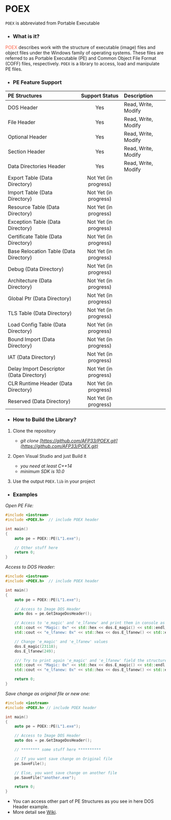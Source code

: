 # **POEX**
`POEX` is abbreviated from Portable Executable

- ### What is it?

<span style="color:rgba(255, 99, 71, 1)">POEX</span> describes work with the structure of executable (image) files and object files under the Windows family of operating systems. These files are referred to as Portable Executable (PE) and Common Object File Format (COFF) files, respectively.
`POEX` is a library to access, load and manipulate PE files.

- ### PE Feature Support

| PE Structures | Support Status | Description |
| :---         |     :---:      |  :---        |
| DOS Header   | Yes           |  Read, Write, Modify |
| File Header   | Yes            |  Read, Write, Modify |
| Optional Header   | Yes            |  Read, Write, Modify |
| Section Header   | Yes            |  Read, Write, Modify |
| Data Directories Header   | Yes            |  Read, Write, Modify |
| Export Table (Data Directory)   | Not Yet (in progress)           |   |
| Import Table (Data Directory)   | Not Yet (in progress)           |   |
| Resource Table (Data Directory)   | Not Yet (in progress)          |   |
| Exception Table (Data Directory)   | Not Yet (in progress)          |   |
| Certificate Table (Data Directory)   | Not Yet (in progress)           |   |
| Base Relocation Table (Data Directory)   | Not Yet (in progress)           |   |
| Debug (Data Directory)   | Not Yet (in progress)           |   |
| Architecture (Data Directory)   | Not Yet (in progress)           |   |
| Global Ptr (Data Directory)   | Not Yet (in progress)           |   |
| TLS Table (Data Directory)   | Not Yet (in progress)          |   |
| Load Config Table (Data Directory)   | Not Yet (in progress)          |   |
| Bound Import (Data Directory)   | Not Yet (in progress)          |   |
| IAT (Data Directory)   | Not Yet (in progress)          |   |
| Delay Import Descriptor (Data Directory)   | Not Yet (in progress)          |   |
| CLR Runtime Header (Data Directory)   | Not Yet (in progress)          |   |
| Reserved (Data Directory)   | Not Yet (in progress)          |   |


- ### How to Build the Library?


1. Clone the repository

   - *git clone [https://github.com/AFP33/POEX.git](https://github.com/AFP33/POEX.git)*

2. Open Visual Studio and just Build it

   - *you need at least C++14*
   - *minimum SDK is 10.0*
  
 3. Use the output `POEX.lib` in your project


- ### Examples

*Open PE File:*
```C++
#include <iostream>
#include <POEX.h>  // include POEX header

int main()
{
    auto pe = POEX::PE(L"1.exe");

    // Other stuff here
    return 0;
}
```

*Access to DOS Header:*
```C++
#include <iostream>
#include <POEX.h>  // include POEX header

int main()
{
    auto pe = POEX::PE(L"1.exe");

    // Access to Image DOS Header
    auto dos = pe.GetImageDosHeader();

    // Access to 'e_magic' and 'e_lfanew' and print them in console as hex;
    std::cout << "Magic: 0x" << std::hex << dos.E_magic() << std::endl;
    std::cout << "e_lfanew: 0x" << std::hex << dos.E_lfanew() << std::endl << std::endl;

    // Change 'e_magic' and 'e_lfanew' values
    dos.E_magic(23118);
    dos.E_lfanew(249);

    /// Try to print again 'e_magic' and 'e_lfanew' field the structure
    std::cout << "Magic: 0x" << std::hex << dos.E_magic() << std::endl;
    std::cout << "e_lfanew: 0x" << std::hex << dos.E_lfanew() << std::endl;

    return 0;
}
```

*Save change as original file or new one:*
```C++
#include <iostream>
#include <POEX.h> // include POEX header

int main()
{
    auto pe = POEX::PE(L"1.exe");

    // Access to Image DOS Header
    auto dos = pe.GetImageDosHeader();

    // ******** some stuff here **********

    // If you want save change on Original file
    pe.SaveFile();

    // Else, you want save change on another file
    pe.SaveFile("another.exe");

    return 0;
}
```

* You can access other part of PE Structures as you see in here DOS Header example.
* More detail see [Wiki](https://github.com/AFP33/POEX/wiki).
